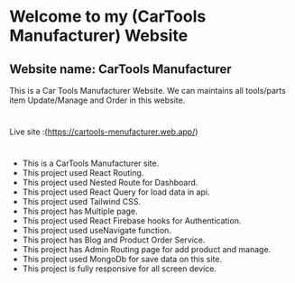 # Welcome to my (CarTools Manufacturer) Website
## Website name:    CarTools Manufacturer
This is a Car Tools Manufacturer Website. We can maintains all tools/parts item Update/Manage and Order in this website.
#
Live site :(https://cartools-menufacturer.web.app/)
#
* This is a CarTools Manufacturer site.
* This project used React Routing.
* This project used Nested Route for Dashboard.
* This project used React Query for load data in api.
* This project used Tailwind CSS.
* This project has Multiple page.
* This project used React Firebase hooks for Authentication.
* This project used useNavigate function.
* This project has Blog and Product Order Service.
* This project has Admin Routing page for add product and manage.
* This project used MongoDb for save data on this site.
* This project is fully responsive for all screen device.